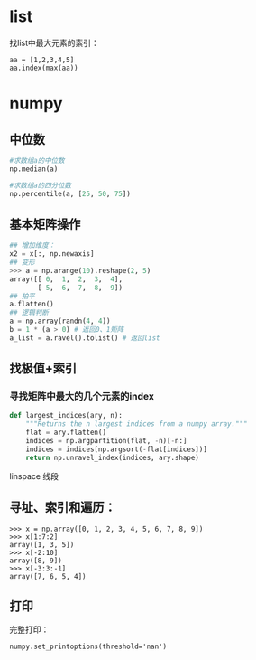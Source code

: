 # list

找list中最大元素的索引：

```
aa = [1,2,3,4,5]
aa.index(max(aa))
```

# numpy

## 中位数

```python
#求数组a的中位数
np.median(a)

#求数组a的四分位数
np.percentile(a, [25, 50, 75])
```

## 基本矩阵操作 

```python
## 增加维度：
x2 = x[:, np.newaxis]
## 变形
>>> a = np.arange(10).reshape(2, 5)
array([[ 0,  1,  2,  3,  4],
       [ 5,  6,  7,  8,  9])
## 拍平
a.flatten()
## 逻辑判断
a = np.array(randn(4, 4))
b = 1 * (a > 0) # 返回0、1矩阵
a_list = a.ravel().tolist() # 返回list
```
## 找极值+索引
### 寻找矩阵中最大的几个元素的index

```python
def largest_indices(ary, n):
    """Returns the n largest indices from a numpy array."""
    flat = ary.flatten()
    indices = np.argpartition(flat, -n)[-n:]
    indices = indices[np.argsort(-flat[indices])]
    return np.unravel_index(indices, ary.shape)
```

linspace 线段

## 寻址、索引和遍历：

```
>>> x = np.array([0, 1, 2, 3, 4, 5, 6, 7, 8, 9])
>>> x[1:7:2]
array([1, 3, 5])
>>> x[-2:10]
array([8, 9])
>>> x[-3:3:-1]
array([7, 6, 5, 4])
```

## 打印

完整打印：

```
numpy.set_printoptions(threshold='nan')
```

